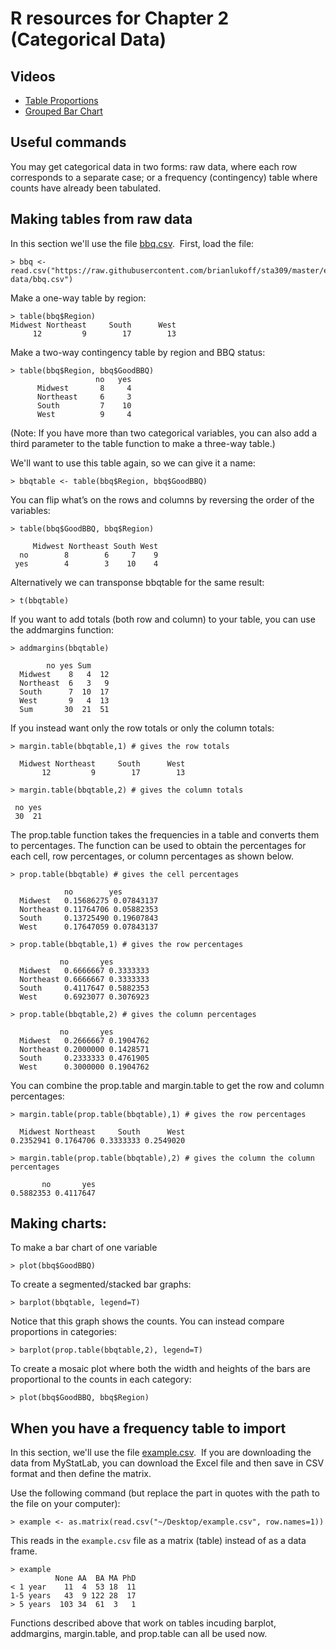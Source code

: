 # R resources for Chapter 2 (Categorical Data)

## Videos

*   [Table Proportions](http://www.youtube.com/embed/yWzNTMv0gho)
*   [Grouped Bar Chart](http://www.youtube.com/embed/trs1FyfjxEU)

## Useful commands

You may get categorical data in two forms: raw data, where each row corresponds to a separate case; or a frequency (contingency) table where counts have already been tabulated.

## Making tables from raw data

In this section we'll use the file [bbq.csv](https://raw.githubusercontent.com/brianlukoff/sta309/master/example-data/bbq.csv).  First, load the file:

	> bbq <- read.csv("https://raw.githubusercontent.com/brianlukoff/sta309/master/example-data/bbq.csv")

Make a one-way table by region:

	> table(bbq$Region)
	Midwest Northeast     South      West
	     12         9        17        13

Make a two-way contingency table by region and BBQ status:

	> table(bbq$Region, bbq$GoodBBQ)
	                   no   yes
	      Midwest       8     4
	      Northeast     6     3
	      South         7    10
	      West          9     4

(Note: If you have more than two categorical variables, you can also add a third parameter to the table function to make a three-way table.)

We'll want to use this table again, so we can give it a name:

	> bbqtable <- table(bbq$Region, bbq$GoodBBQ)

You can flip what’s on the rows and columns by reversing the order of the variables:

	> table(bbq$GoodBBQ, bbq$Region)
	
	     Midwest Northeast South West
	  no        8        6     7    9
	 yes        4        3    10    4
	 
Alternatively we can transponse bbqtable for the same result:

	> t(bbqtable)

If you want to add totals (both row and column) to your table, you can use the addmargins function:

	> addmargins(bbqtable)

		    no yes Sum
	  Midwest    8   4  12
	  Northeast  6   3   9
	  South      7  10  17
	  West       9   4  13
	  Sum       30  21  51
	  
If you instead want only the row totals or only the column totals:

	> margin.table(bbqtable,1) # gives the row totals

	  Midwest Northeast     South      West 
	       12         9        17        13 

	> margin.table(bbqtable,2) # gives the column totals

	 no yes 
	 30  21 
	  
The prop.table function takes the frequencies in a table and converts them to percentages.  The function can be used to obtain the percentages for each cell, row percentages, or column percentages as shown below.

	> prop.table(bbqtable) # gives the cell percentages

			    no        yes
	  Midwest   0.15686275 0.07843137
	  Northeast 0.11764706 0.05882353
	  South     0.13725490 0.19607843
	  West      0.17647059 0.07843137

	> prop.table(bbqtable,1) # gives the row percentages

			   no       yes
	  Midwest   0.6666667 0.3333333
	  Northeast 0.6666667 0.3333333
	  South     0.4117647 0.5882353
	  West      0.6923077 0.3076923

	> prop.table(bbqtable,2) # gives the column percentages

			   no       yes
	  Midwest   0.2666667 0.1904762
	  Northeast 0.2000000 0.1428571
	  South     0.2333333 0.4761905
	  West      0.3000000 0.1904762
	  
You can combine the prop.table and margin.table to get the row and column percentages:

	> margin.table(prop.table(bbqtable),1) # gives the row percentages

	  Midwest Northeast     South      West 
	0.2352941 0.1764706 0.3333333 0.2549020 

	> margin.table(prop.table(bbqtable),2) # gives the column the column percentages

	       no       yes 
	0.5882353 0.4117647 
	  
## Making charts:

To make a bar chart of one variable

	> plot(bbq$GoodBBQ)

To create a segmented/stacked bar graphs:

	> barplot(bbqtable, legend=T)

Notice that this graph shows the counts.  You can instead compare proportions in categories:

	> barplot(prop.table(bbqtable,2), legend=T)
	
To create a mosaic plot where both the width and heights of the bars are proportional to the counts in each category: 

	> plot(bbq$GoodBBQ, bbq$Region)	
	
## When you have a frequency table to import

In this section, we'll use the file [example.csv](https://raw.githubusercontent.com/brianlukoff/sta309/master/example-data/example.csv).  If you are downloading the data from MyStatLab, you can download the Excel file and then save in CSV format and then define the matrix. 

Use the following command (but replace the part in quotes with the path to the file on your computer):

	> example <- as.matrix(read.csv("~/Desktop/example.csv", row.names=1))

This reads in the `example.csv` file as a matrix (table) instead of as a data frame.

	> example
	          None AA  BA MA PhD
	< 1 year    11  4  53 18  11
	1-5 years   43  9 122 28  17
	> 5 years  103 34  61  3   1

Functions described above that work on tables incuding barplot, addmargins, margin.table, and prop.table can all be used now.

